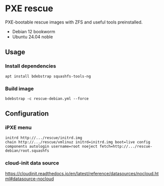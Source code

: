 # PXE rescue

PXE-bootable rescue images with ZFS and useful tools preinstalled.

* Debian 12 bookworm
* Ubuntu 24.04 noble

## Usage

### Install dependencies

```console
apt install bdebstrap squashfs-tools-ng
```

### Build image

```console
bdebstrap -c rescue-debian.yml --force
```

## Configuration

### iPXE menu

```ipxe
initrd http://.../rescue/initrd.img
chain http://.../rescue/vmlinuz initrd=initrd.img boot=live config components autologin username=root noeject fetch=http://.../rescue-debian/root.squashfs
```

### cloud-init data source

<https://cloudinit.readthedocs.io/en/latest/reference/datasources/nocloud.html#datasource-nocloud>
